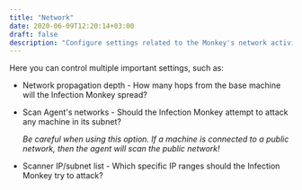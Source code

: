 ```yaml
---
title: "Network"
date: 2020-06-09T12:20:14+03:00
draft: false
description: "Configure settings related to the Monkey's network activity."
---
```


Here you can control multiple important settings, such as:

* Network propagation depth - How many hops from the base machine will the Infection Monkey spread?
* Scan Agent's networks - Should the Infection Monkey attempt to attack any machine in its subnet?

  _Be careful when using this option. If a machine is connected to a public network, then the agent will scan the public network!_
* Scanner IP/subnet list - Which specific IP ranges should the Infection Monkey try to attack?
